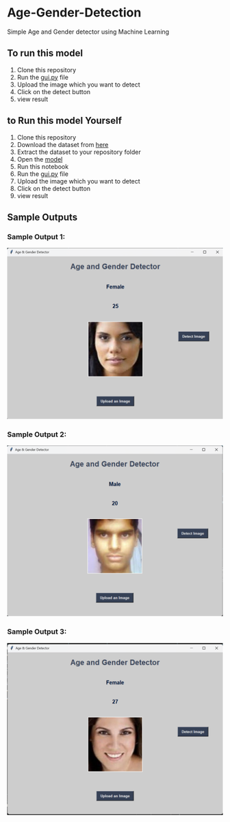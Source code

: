 # Age-Gender-Detection
Simple Age and Gender detector using Machine Learning
## To run this model
1. Clone this repository
2. Run the [gui.py](https://github.com/Chaitanya-2004-code/Age-Gender-Detection/blob/main/gui.py) file
3. Upload the image which you want to detect
4. Click on the  detect button
5. view result

## to Run this model Yourself
1. Clone this repository
2. Download the dataset from [here](https://www.kaggle.com/datasets/jangedoo/utkface-new)
3. Extract the dataset to your repository folder
4. Open the [model](https://github.com/Chaitanya-2004-code/Age-Gender-Detection/blob/main/Age%20Gender%20Detection.ipynb)
5. Run this notebook
6. Run the [gui.py](https://github.com/Chaitanya-2004-code/Age-Gender-Detection/blob/main/gui.py) file
7. Upload the image which you want to detect
8. Click on the  detect button
9. view result

## Sample Outputs
### Sample Output 1:
![sample Output 1](https://github.com/Chaitanya-2004-code/Age-Gender-Detection/blob/main/Output%201%20Age%20Gender.png)

### Sample Output 2:
![sample Output 2](https://github.com/Chaitanya-2004-code/Age-Gender-Detection/blob/main/Output%202%20Age%20Gender.png)

### Sample Output 3:
![sample Output 3](https://github.com/Chaitanya-2004-code/Age-Gender-Detection/blob/main/Output%203%20Age%20Gender.png)

